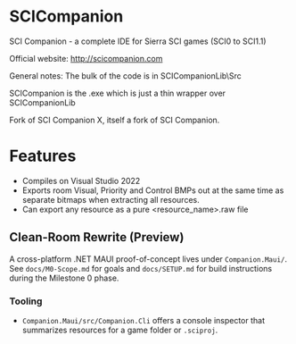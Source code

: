 # SCICompanion
SCI Companion - a complete IDE for Sierra SCI games (SCI0 to SCI1.1)

Official website:
http://scicompanion.com

General notes:
The bulk of the code is in SCICompanionLib\Src

SCICompanion is the .exe which is just a thin wrapper over SCICompanionLib

Fork of SCI Companion X, itself a fork of SCI Companion. 

Features
========

- Compiles on Visual Studio 2022
- Exports room Visual, Priority and Control BMPs out at the same time as separate bitmaps when extracting all resources.
- Can export any resource as a pure <resource_name>.raw file


## Clean-Room Rewrite (Preview)
A cross-platform .NET MAUI proof-of-concept lives under `Companion.Maui/`. See `docs/M0-Scope.md` for goals and `docs/SETUP.md` for build instructions during the Milestone 0 phase.

### Tooling
- `Companion.Maui/src/Companion.Cli` offers a console inspector that summarizes resources for a game folder or `.sciproj`.
